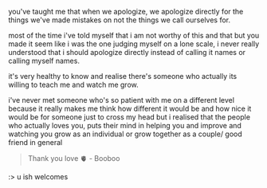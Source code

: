 you've taught me that when we apologize, we apologize directly for the things we've made mistakes on not the things we call ourselves for. 

most of the time i've told myself that i am not worthy of this and that but you made it seem like i was the one judging myself on a lone scale,
i never really understood that i should apologize directly instead of calling it names or calling myself names.

it's very healthy to know and realise there's someone who actually its willing to teach me and watch me grow.

i've never met someone who's so patient with me on a different level because it really makes me think how different it would be and how nice it would be for someone just to cross my head but i realised that the people who actually loves you, puts their mind in helping you and improve and watching you grow as an individual or grow together as a couple/ good friend in general

> Thank you love 🫀
> \- Booboo

 :> u ish welcomes
